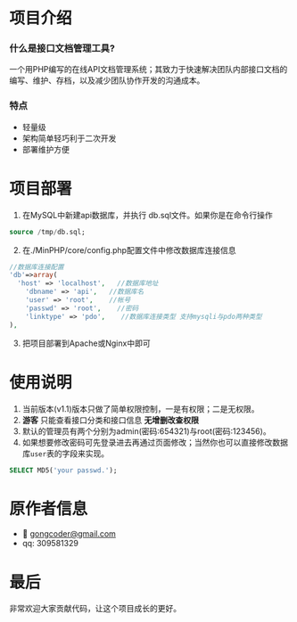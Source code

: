 项目介绍
========
### 什么是接口文档管理工具?
一个用PHP编写的在线API文档管理系统；其致力于快速解决团队内部接口文档的编写、维护、存档，以及减少团队协作开发的沟通成本。
### 特点
* 轻量级
* 架构简单轻巧利于二次开发
* 部署维护方便

项目部署
========
1. 在MySQL中新建api数据库，并执行 db.sql文件。如果你是在命令行操作
```sql
source /tmp/db.sql;
```
2. 在./MinPHP/core/config.php配置文件中修改数据库连接信息
```php
//数据库连接配置
'db'=>array(
  'host' => 'localhost',   //数据库地址
    'dbname' => 'api',   //数据库名
    'user' => 'root',    //帐号
    'passwd' => 'root',    //密码
    'linktype' => 'pdo',    //数据库连接类型 支持mysqli与pdo两种类型
),
```
3. 把项目部署到Apache或Nginx中即可

使用说明
========
1. 当前版本(v1.1)版本只做了简单权限控制，一是有权限；二是无权限。
2. **游客** 只能查看接口分类和接口信息 __无增删改查权限__
3. 默认的管理员有两个分别为admin(密码:654321)与root(密码:123456)。
4. 如果想要修改密码可先登录进去再通过页面修改；当然你也可以直接修改数据库```user```表的字段来实现。
```sql
SELECT MD5('your passwd.');
```

原作者信息
==========
* :email:	gongcoder@gmail.com
* qq:	309581329

最后
====
非常欢迎大家贡献代码，让这个项目成长的更好。
